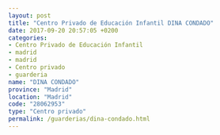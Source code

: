 ```yaml
---
layout: post
title: "Centro Privado de Educación Infantil DINA CONDADO"
date: 2017-09-20 20:57:05 +0200
categories:
- Centro Privado de Educación Infantil
- madrid
- madrid
- Centro privado
- guarderia
name: "DINA CONDADO"
province: "Madrid"
location: "Madrid"
code: "28062953"
type: "Centro privado"
permalink: /guarderias/dina-condado.html
---
```

